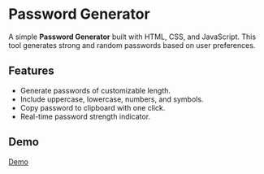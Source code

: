 # Password Generator

A simple **Password Generator** built with HTML, CSS, and JavaScript. This tool generates strong and random passwords based on user preferences.

## Features

- Generate passwords of customizable length.
- Include uppercase, lowercase, numbers, and symbols.
- Copy password to clipboard with one click.
- Real-time password strength indicator.

## Demo


<a href="https://passwordgenerator-nzr.netlify.app/" style="text-decoration: underline;">Demo</a>

